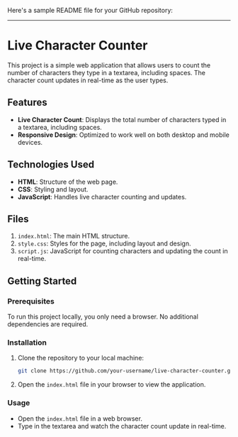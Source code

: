 Here's a sample README file for your GitHub repository:

---

# Live Character Counter

This project is a simple web application that allows users to count the number of characters they type in a textarea, including spaces. The character count updates in real-time as the user types.

## Features
- **Live Character Count**: Displays the total number of characters typed in a textarea, including spaces.
- **Responsive Design**: Optimized to work well on both desktop and mobile devices.

## Technologies Used
- **HTML**: Structure of the web page.
- **CSS**: Styling and layout.
- **JavaScript**: Handles live character counting and updates.

## Files
1. `index.html`: The main HTML structure.
2. `style.css`: Styles for the page, including layout and design.
3. `script.js`: JavaScript for counting characters and updating the count in real-time.

## Getting Started

### Prerequisites
To run this project locally, you only need a browser. No additional dependencies are required.

### Installation
1. Clone the repository to your local machine:

   ```bash
   git clone https://github.com/your-username/live-character-counter.git
   ```

2. Open the `index.html` file in your browser to view the application.

### Usage
- Open the `index.html` file in a web browser.
- Type in the textarea and watch the character count update in real-time.

